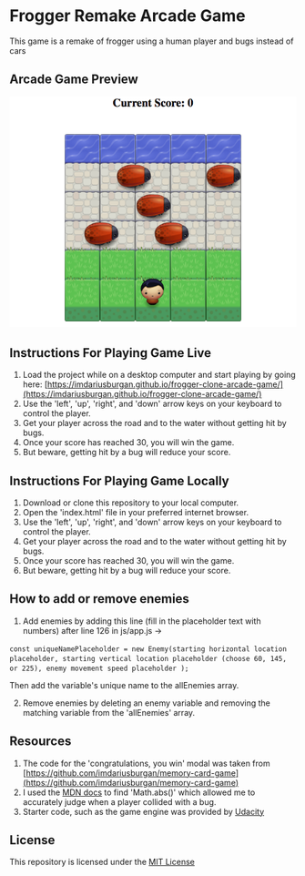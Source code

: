 # Frogger Remake Arcade Game
This game is a remake of frogger using a human player and bugs instead of cars

## Arcade Game Preview
![Arcade Game Screenshot](images/game-screenshot.png)

## Instructions For Playing Game Live
1. Load the project while on a desktop computer and start playing by going here: [https://imdariusburgan.github.io/frogger-clone-arcade-game/](https://imdariusburgan.github.io/frogger-clone-arcade-game/)
2. Use the 'left', 'up', 'right', and 'down' arrow keys on your keyboard to control the player.
3. Get your player across the road and to the water without getting hit by bugs.
4. Once your score has reached 30, you will win the game.
5. But beware, getting hit by a bug will reduce your score.

## Instructions For Playing Game Locally
1. Download or clone this repository to your local computer.
2. Open the 'index.html' file in your preferred internet browser.
3. Use the 'left', 'up', 'right', and 'down' arrow keys on your keyboard to control the player.
4. Get your player across the road and to the water without getting hit by bugs.
5. Once your score has reached 30, you will win the game.
6. But beware, getting hit by a bug will reduce your score.

## How to add or remove enemies
1. Add enemies by adding this line (fill in the placeholder text with numbers) after line 126 in js/app.js -> 

```const uniqueNamePlaceholder = new Enemy(starting horizontal location placeholder, starting vertical location placeholder (choose 60, 145, or 225), enemy movement speed placeholder ); ``` 

Then add the variable's unique name to the allEnemies array.

2. Remove enemies by deleting an enemy variable and removing the matching variable from the 'allEnemies' array.

## Resources
1. The code for the 'congratulations, you win' modal was taken from [https://github.com/imdariusburgan/memory-card-game](https://github.com/imdariusburgan/memory-card-game)
2. I used the [MDN docs](https://developer.mozilla.org/en-US/docs/Web/JavaScript/Reference/Global_Objects/Math/abs) to find 'Math.abs()' which allowed me to accurately judge when a player collided with a bug.
3. Starter code, such as the game engine was provided by [Udacity](https://www.udacity.com/)

## License
This repository is licensed under the [MIT License](https://opensource.org/licenses/MIT)